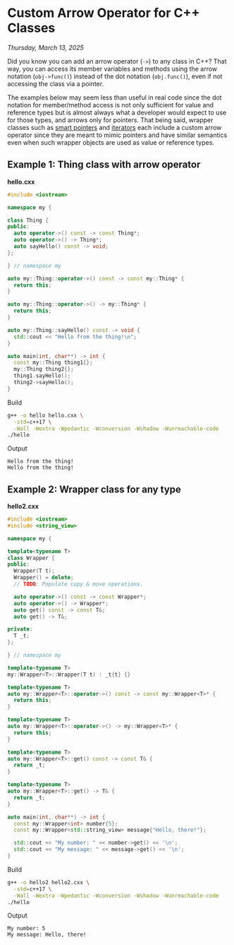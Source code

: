 # Custom Arrow Operator for C++ Classes
*Thursday, March 13, 2025*

Did you know you can add an arrow operator (`->`) to any class in C++? That way, you can access its member variables and methods using the arrow notation (`obj->func()`) instead of the dot notation (`obj.func()`), even if not accessing the class via a pointer.

The examples below may seem less than useful in real code since the dot notation for member/method access is not only sufficient for value and reference types but is almost always what a developer would expect to use for those types, and arrows only for pointers. That being said, wrapper classes such as [smart pointers](https://en.cppreference.com/book/intro/smart_pointers) and [iterators](https://en.cppreference.com/w/cpp/iterator) each include a custom arrow operator since they are meant to mimic pointers and have similar semantics even when such wrapper objects are used as value or reference types.

## Example 1: Thing class with arrow operator

**hello.cxx**
```c++
#include <iostream>

namespace my {

class Thing {
public:
  auto operator->() const -> const Thing*;
  auto operator->() -> Thing*;
  auto sayHello() const -> void;
};

} // namespace my

auto my::Thing::operator->() const -> const my::Thing* {
  return this;
}

auto my::Thing::operator->() -> my::Thing* {
  return this;
}

auto my::Thing::sayHello() const -> void {
  std::cout << "Hello from the thing!\n";
}

auto main(int, char**) -> int {
  const my::Thing thing1{};
  my::Thing thing2{};
  thing1.sayHello();
  thing2->sayHello();
}
```

Build
```bash
g++ -o hello hello.cxx \
  -std=c++17 \
  -Wall -Wextra -Wpedantic -Wconversion -Wshadow -Wunreachable-code
./hello
```

Output
```
Hello from the thing!
Hello from the thing!
```

## Example 2: Wrapper class for any type

**hello2.cxx**
```c++
#include <iostream>
#include <string_view>

namespace my {

template<typename T>
class Wrapper {
public:
  Wrapper(T t);
  Wrapper() = delete;
  // TODO: Populate copy & move operations.

  auto operator->() const -> const Wrapper*;
  auto operator->() -> Wrapper*;
  auto get() const -> const T&;
  auto get() -> T&;

private:
  T _t;
};

} // namespace my

template<typename T>
my::Wrapper<T>::Wrapper(T t) : _t{t} {}

template<typename T>
auto my::Wrapper<T>::operator->() const -> const my::Wrapper<T>* {
  return this;
} 

template<typename T>
auto my::Wrapper<T>::operator->() -> my::Wrapper<T>* {
  return this;
} 

template<typename T>
auto my::Wrapper<T>::get() const -> const T& {
  return _t;
}

template<typename T>
auto my::Wrapper<T>::get() -> T& {
  return _t;
}

auto main(int, char**) -> int {
  const my::Wrapper<int> number{5};
  const my::Wrapper<std::string_view> message{"Hello, there!"};

  std::cout << "My number: " << number->get() << '\n';
  std::cout << "My message: " << message->get() << '\n';
}
```

Build
```bash
g++ -o hello2 hello2.cxx \
  -std=c++17 \
  -Wall -Wextra -Wpedantic -Wconversion -Wshadow -Wunreachable-code
./hello
```

Output
```
My number: 5
My message: Hello, there!
```
